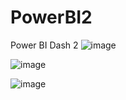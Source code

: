 # PowerBI2
Power BI Dash 2
![image](https://github.com/user-attachments/assets/3b336423-c91c-4ccd-94b0-c84d0f172e08)

![image](https://github.com/user-attachments/assets/d918aeae-0385-4232-9862-931b72ae35fd)


![image](https://github.com/user-attachments/assets/5933a889-b34a-4d97-974d-d042b4c42d86)
